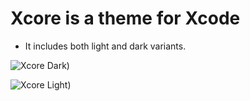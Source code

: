 # Xcore is a theme for Xcode

- It includes both light and dark variants.

![Xcore Dark](./Images/Light.png))

![Xcore Light](./Images/Light.png))
